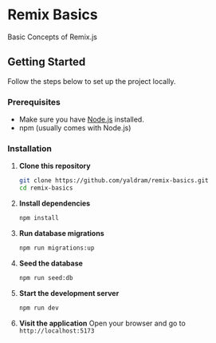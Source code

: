# Remix Basics

Basic Concepts of Remix.js

## Getting Started

Follow the steps below to set up the project locally.

### Prerequisites

- Make sure you have [Node.js](https://nodejs.org/) installed.
- npm (usually comes with Node.js)

### Installation

1. **Clone this repository**

   ```sh
   git clone https://github.com/yaldram/remix-basics.git
   cd remix-basics
   ```

2. **Install dependencies**

   ```sh
   npm install
   ```

3. **Run database migrations**

   ```sh
   npm run migrations:up
   ```

4. **Seed the database**

   ```sh
   npm run seed:db
   ```

5. **Start the development server**

   ```sh
   npm run dev
   ```

6. **Visit the application**
   Open your browser and go to `http://localhost:5173`
